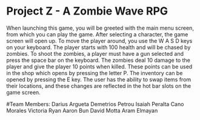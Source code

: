 # Project Z - A Zombie Wave RPG

When launching this game, you will be greeted with the main menu screen,
from which you can play the game. After selecting a character, the game 
screen will open up. To move the player around, you use the W A S D keys
on your keyboard. The player starts with 100 health and will be chased by
zombies. To shoot the zombies, a player must have a gun selected and press 
the space bar on the keyboard. The zombies deal 10 damage to the player 
and give the player 10 points when killed. These points can be used in the
shop which opens by pressing the letter P. The inventory can be opened by 
pressing the E key. The user has the ability to swap items from their 
locations, and these changes are reflected in the hot bar slots on the 
game screen.

#Team Members:
Darius Argueta
Demetrios Petrou
Isaiah Peralta
Cano Morales
Victoria Ryan
Aaron Bun
David Motta
Aram Elmayan
